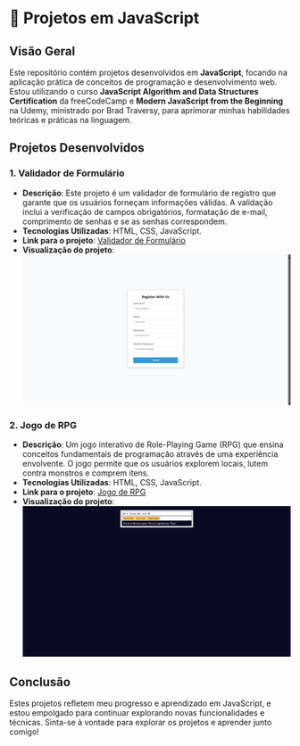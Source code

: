 # 🚀 Projetos em JavaScript

## Visão Geral

Este repositório contém projetos desenvolvidos em **JavaScript**, focando na aplicação prática de conceitos de programação e desenvolvimento web. Estou utilizando o curso **JavaScript Algorithm and Data Structures Certification** da freeCodeCamp e **Modern JavaScript from the Beginning** na Udemy, ministrado por Brad Traversy, para aprimorar minhas habilidades teóricas e práticas na linguagem.

## Projetos Desenvolvidos

### 1. Validador de Formulário

- **Descrição**: Este projeto é um validador de formulário de registro que garante que os usuários forneçam informações válidas. A validação inclui a verificação de campos obrigatórios, formatação de e-mail, comprimento de senhas e se as senhas correspondem.
- **Tecnologias Utilizadas**: HTML, CSS, JavaScript.
- **Link para o projeto**: [Validador de Formulário](https://github.com/GHERARDI-JOAO/JAVASCRIPT-PROJETOS/tree/main/formRegistration)
- **Visualização do projeto**: ![Formulário de Registro](https://github.com/GHERARDI-JOAO/JAVASCRIPT-PROJETOS/blob/main/formRegistration/Captura%20de%20Tela%20(32).png)

### 2. Jogo de RPG

- **Descrição**: Um jogo interativo de Role-Playing Game (RPG) que ensina conceitos fundamentais de programação através de uma experiência envolvente. O jogo permite que os usuários explorem locais, lutem contra monstros e comprem itens.
- **Tecnologias Utilizadas**: HTML, CSS, JavaScript.
- **Link para o projeto**: [Jogo de RPG](https://github.com/GHERARDI-JOAO/JAVASCRIPT-PROJETOS/tree/main/rolePlayingGame)
- **Visualização do projeto**: ![Jogo de RPG](https://github.com/GHERARDI-JOAO/JAVASCRIPT-PROJETOS/blob/main/rolePlayingGame/Imagens%20do%20Jogo/Captura%20de%20Tela%20(27).png)

## Conclusão

Estes projetos refletem meu progresso e aprendizado em JavaScript, e estou empolgado para continuar explorando novas funcionalidades e técnicas. Sinta-se à vontade para explorar os projetos e aprender junto comigo!


